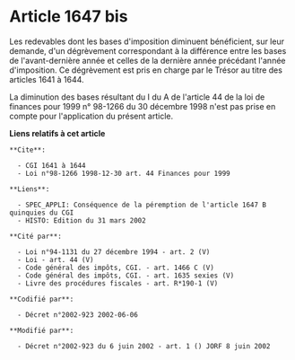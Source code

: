 # Article 1647 bis

Les redevables dont les bases d'imposition diminuent bénéficient, sur leur demande, d'un dégrèvement correspondant à la
différence entre les bases de l'avant-dernière année et celles de la dernière année précédant l'année d'imposition. Ce
dégrèvement est pris en charge par le Trésor au titre des articles 1641 à 1644.

La diminution des bases résultant du I du A de l'article 44 de la loi de finances pour 1999 n° 98-1266 du 30 décembre 1998
n'est pas prise en compte pour l'application du présent article.

**Liens relatifs à cet article**

	**Cite**:

	  - CGI 1641 à 1644
	  - Loi n°98-1266 1998-12-30 art. 44 Finances pour 1999

	**Liens**:

	  - SPEC_APPLI: Conséquence de la péremption de l'article 1647 B quinquies du CGI
	  - HISTO: Edition du 31 mars 2002

	**Cité par**:

	  - Loi n°94-1131 du 27 décembre 1994 - art. 2 (V)
	  - Loi - art. 44 (V)
	  - Code général des impôts, CGI. - art. 1466 C (V)
	  - Code général des impôts, CGI. - art. 1635 sexies (V)
	  - Livre des procédures fiscales - art. R*190-1 (V)

	**Codifié par**:

	  - Décret n°2002-923 2002-06-06

	**Modifié par**:

	  - Décret n°2002-923 du 6 juin 2002 - art. 1 () JORF 8 juin 2002
